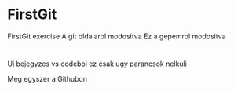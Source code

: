 # FirstGit
 FirstGit exercise
A git oldalarol modositva
Ez a gepemrol modositva
#
Uj bejegyzes vs codebol
ez csak ugy parancsok nelkuli

Meg egyszer a Githubon


